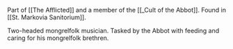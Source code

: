 Part of [[The Afflicted]] and a member of the [[_Cult of the Abbot]]. Found in [[St. Markovia Sanitorium]].

Two-headed mongrelfolk musician. Tasked by the Abbot with feeding and caring for his mongrelfolk brethren.